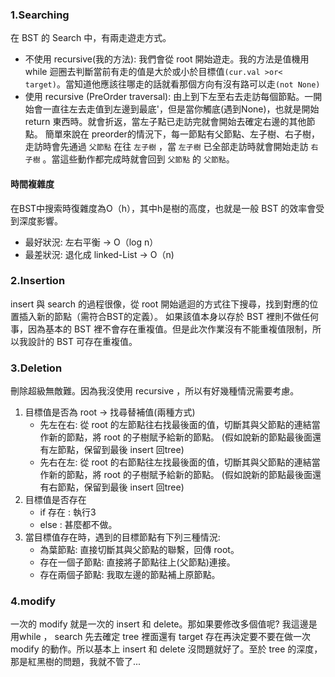 ### 1.Searching
在 BST 的 Search 中，有兩走遊走方式。
- 不使用 recursive(我的方法): 
我們會從 root 開始遊走。我的方法是值機用 while 迴圈去判斷當前有走的值是大於或小於目標值`(cur.val >or< target)`。當知道他應該往哪走的話就看那個方向有沒有路可以走`(not None)`
- 使用 recursive (PreOrder traversal):
由上到下左至右去走訪每個節點。一開始會一直往左去走值到左邊到最底'，但是當你觸底(遇到None)，也就是開始 return 東西時。就會折返，當左子點已走訪完就會開始去確定右邊的其他節點。
簡單來說在 preorder的情況下，每一節點有父節點、左子樹、右子樹，走訪時會先通過 `父節點` 在往 `左子樹` ，當 `左子樹` 已全部走訪時就會開始走訪 `右子樹` 。當這些動作都完成時就會回到 `父節點` 的 `父節點`。

#### 時間複雜度
在BST中搜索時復雜度為O（h），其中h是樹的高度，也就是一般 BST 的效率會受到深度影響。
- 最好狀況: 左右平衡 -> O（log n）
- 最差狀況: 退化成 linked-List -> O（n)

### 2.Insertion
insert 與 search 的過程很像，從 root 開始遞迴的方式往下搜尋，找到對應的位置插入新的節點（需符合BST的定義）。 如果該值本身以存於 BST 裡則不做任何事，因為基本的 BST 裡不會存在重複值。但是此次作業沒有不能重複值限制，所以我設計的 BST 可存在重複值。


### 3.Deletion
刪除超級無敵難。因為我沒使用 recursive ，所以有好幾種情況需要考慮。
1. 目標值是否為 root -> 找尋替補值(兩種方式)
    * 先左在右: 從 root 的左節點往右找最後面的值，切斷其與父節點的連結當作新的節點，將 root 的子樹賦予給新的節點。 (假如說新的節點最後面還有左節點，保留到最後 insert 回tree)
    * 先右在左: 從 root 的右節點往左找最後面的值，切斷其與父節點的連結當作新的節點，將 root 的子樹賦予給新的節點。 (假如說新的節點最後面還有右節點，保留到最後 insert 回tree)
3. 目標值是否存在 
    - if 存在 : 執行3
    - else : 甚麼都不做。
5. 當目標值存在時，遇到的目標節點有下列三種情況:
    * 為葉節點: 直接切斷其與父節點的聯繫，回傳 root。
    * 存在一個子節點: 直接將子節點往上(父節點)連接。
    * 存在兩個子節點: 我取左邊的節點補上原節點。

### 4.modify
一次的 modify 就是一次的 insert 和 delete。那如果要修改多個值呢? 我這邊是用while ， search 先去確定 tree 裡面還有 target 存在再決定要不要在做一次 modify 的動作。所以基本上 insert 和 delete 沒問題就好了。至於 tree 的深度，那是紅黑樹的問題，我就不管了...